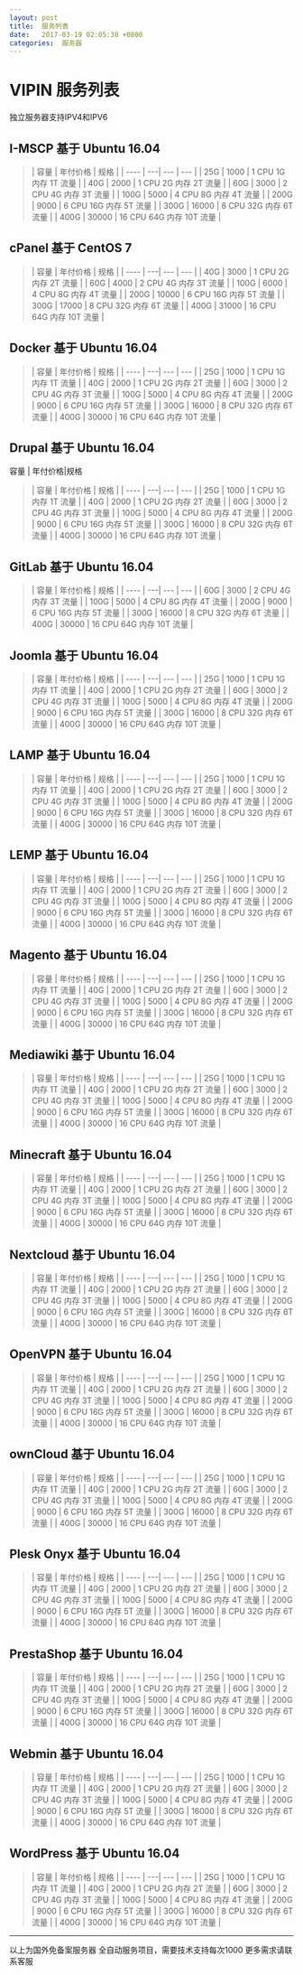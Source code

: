 ```yaml
---
layout: post
title:  服务列表
date:   2017-03-19 02:05:38 +0800
categories:  服务器
---
```


VIPIN 服务列表
====================
独立服务器支持IPV4和IPV6

## I-MSCP 基于 Ubuntu 16.04
> | 容量 | 年付价格 | 规格 |
> | ---- | ---| --- | --- |
> | 25G | 1000 | 1 CPU 1G 内存 1T 流量 |
> | 40G | 2000 | 1 CPU 2G 内存 2T 流量 |
> | 60G | 3000 | 2 CPU 4G 内存 3T 流量 |
> | 100G | 5000 | 4 CPU 8G 内存 4T 流量 |
> | 200G | 9000 | 6 CPU 16G 内存 5T 流量 |
> | 300G | 16000 | 8 CPU 32G 内存 6T 流量 |
> | 400G | 30000 | 16 CPU 64G 内存 10T 流量 |

## cPanel 基于 CentOS 7
> | 容量 | 年付价格 | 规格 |
> | ---- | ---| --- | --- |
> | 40G | 3000 | 1 CPU 2G 内存 2T 流量 |
> | 60G | 4000 | 2 CPU 4G 内存 3T 流量 |
> | 100G | 6000 | 4 CPU 8G 内存 4T 流量 |
> | 200G | 10000 | 6 CPU 16G 内存 5T 流量 |
> | 300G | 17000 | 8 CPU 32G 内存 6T 流量 |
> | 400G | 31000 | 16 CPU 64G 内存 10T 流量 |

## Docker 基于 Ubuntu 16.04
> | 容量 | 年付价格 | 规格 |
> | ---- | ---| --- | --- |
> | 25G | 1000 | 1 CPU 1G 内存 1T 流量 |
> | 40G | 2000 | 1 CPU 2G 内存 2T 流量 |
> | 60G | 3000 | 2 CPU 4G 内存 3T 流量 |
> | 100G | 5000 | 4 CPU 8G 内存 4T 流量 |
> | 200G | 9000 | 6 CPU 16G 内存 5T 流量 |
> | 300G | 16000 | 8 CPU 32G 内存 6T 流量 |
> | 400G | 30000 | 16 CPU 64G 内存 10T 流量 |

## Drupal 基于 Ubuntu 16.04
容量 | 年付价格|规格
> | 容量 | 年付价格 | 规格 |
> | ---- | ---| --- | --- |
> | 25G | 1000 | 1 CPU 1G 内存 1T 流量 |
> | 40G | 2000 | 1 CPU 2G 内存 2T 流量 |
> | 60G | 3000 | 2 CPU 4G 内存 3T 流量 |
> | 100G | 5000 | 4 CPU 8G 内存 4T 流量 |
> | 200G | 9000 | 6 CPU 16G 内存 5T 流量 |
> | 300G | 16000 | 8 CPU 32G 内存 6T 流量 |
> | 400G | 30000 | 16 CPU 64G 内存 10T 流量 |


## GitLab 基于 Ubuntu 16.04
> | 容量 | 年付价格 | 规格 |
> | ---- | ---| --- | --- |
> | 60G | 3000 | 2 CPU 4G 内存 3T 流量 |
> | 100G | 5000 | 4 CPU 8G 内存 4T 流量 |
> | 200G | 9000 | 6 CPU 16G 内存 5T 流量 |
> | 300G | 16000 | 8 CPU 32G 内存 6T 流量 |
> | 400G | 30000 | 16 CPU 64G 内存 10T 流量 |

## Joomla 基于 Ubuntu 16.04
> | 容量 | 年付价格 | 规格 |
> | ---- | ---| --- | --- |
> | 25G | 1000 | 1 CPU 1G 内存 1T 流量 |
> | 40G | 2000 | 1 CPU 2G 内存 2T 流量 |
> | 60G | 3000 | 2 CPU 4G 内存 3T 流量 |
> | 100G | 5000 | 4 CPU 8G 内存 4T 流量 |
> | 200G | 9000 | 6 CPU 16G 内存 5T 流量 |
> | 300G | 16000 | 8 CPU 32G 内存 6T 流量 |
> | 400G | 30000 | 16 CPU 64G 内存 10T 流量 |


## LAMP 基于 Ubuntu 16.04
> | 容量 | 年付价格 | 规格 |
> | ---- | ---| --- | --- |
> | 25G | 1000 | 1 CPU 1G 内存 1T 流量 |
> | 40G | 2000 | 1 CPU 2G 内存 2T 流量 |
> | 60G | 3000 | 2 CPU 4G 内存 3T 流量 |
> | 100G | 5000 | 4 CPU 8G 内存 4T 流量 |
> | 200G | 9000 | 6 CPU 16G 内存 5T 流量 |
> | 300G | 16000 | 8 CPU 32G 内存 6T 流量 |
> | 400G | 30000 | 16 CPU 64G 内存 10T 流量 |


## LEMP 基于 Ubuntu 16.04
> | 容量 | 年付价格 | 规格 |
> | ---- | ---| --- | --- |
> | 25G | 1000 | 1 CPU 1G 内存 1T 流量 |
> | 40G | 2000 | 1 CPU 2G 内存 2T 流量 |
> | 60G | 3000 | 2 CPU 4G 内存 3T 流量 |
> | 100G | 5000 | 4 CPU 8G 内存 4T 流量 |
> | 200G | 9000 | 6 CPU 16G 内存 5T 流量 |
> | 300G | 16000 | 8 CPU 32G 内存 6T 流量 |
> | 400G | 30000 | 16 CPU 64G 内存 10T 流量 |


## Magento 基于 Ubuntu 16.04
> | 容量 | 年付价格 | 规格 |
> | ---- | ---| --- | --- |
> | 25G | 1000 | 1 CPU 1G 内存 1T 流量 |
> | 40G | 2000 | 1 CPU 2G 内存 2T 流量 |
> | 60G | 3000 | 2 CPU 4G 内存 3T 流量 |
> | 100G | 5000 | 4 CPU 8G 内存 4T 流量 |
> | 200G | 9000 | 6 CPU 16G 内存 5T 流量 |
> | 300G | 16000 | 8 CPU 32G 内存 6T 流量 |
> | 400G | 30000 | 16 CPU 64G 内存 10T 流量 |

## Mediawiki 基于 Ubuntu 16.04
> | 容量 | 年付价格 | 规格 |
> | ---- | ---| --- | --- |
> | 25G | 1000 | 1 CPU 1G 内存 1T 流量 |
> | 40G | 2000 | 1 CPU 2G 内存 2T 流量 |
> | 60G | 3000 | 2 CPU 4G 内存 3T 流量 |
> | 100G | 5000 | 4 CPU 8G 内存 4T 流量 |
> | 200G | 9000 | 6 CPU 16G 内存 5T 流量 |
> | 300G | 16000 | 8 CPU 32G 内存 6T 流量 |
> | 400G | 30000 | 16 CPU 64G 内存 10T 流量 |

## Minecraft 基于 Ubuntu 16.04
> | 容量 | 年付价格 | 规格 |
> | ---- | ---| --- | --- |
> | 25G | 1000 | 1 CPU 1G 内存 1T 流量 |
> | 40G | 2000 | 1 CPU 2G 内存 2T 流量 |
> | 60G | 3000 | 2 CPU 4G 内存 3T 流量 |
> | 100G | 5000 | 4 CPU 8G 内存 4T 流量 |
> | 200G | 9000 | 6 CPU 16G 内存 5T 流量 |
> | 300G | 16000 | 8 CPU 32G 内存 6T 流量 |
> | 400G | 30000 | 16 CPU 64G 内存 10T 流量 |

## Nextcloud 基于 Ubuntu 16.04
> | 容量 | 年付价格 | 规格 |
> | ---- | ---| --- | --- |
> | 25G | 1000 | 1 CPU 1G 内存 1T 流量 |
> | 40G | 2000 | 1 CPU 2G 内存 2T 流量 |
> | 60G | 3000 | 2 CPU 4G 内存 3T 流量 |
> | 100G | 5000 | 4 CPU 8G 内存 4T 流量 |
> | 200G | 9000 | 6 CPU 16G 内存 5T 流量 |
> | 300G | 16000 | 8 CPU 32G 内存 6T 流量 |
> | 400G | 30000 | 16 CPU 64G 内存 10T 流量 |

## OpenVPN 基于 Ubuntu 16.04
> | 容量 | 年付价格 | 规格 |
> | ---- | ---| --- | --- |
> | 25G | 1000 | 1 CPU 1G 内存 1T 流量 |
> | 40G | 2000 | 1 CPU 2G 内存 2T 流量 |
> | 60G | 3000 | 2 CPU 4G 内存 3T 流量 |
> | 100G | 5000 | 4 CPU 8G 内存 4T 流量 |
> | 200G | 9000 | 6 CPU 16G 内存 5T 流量 |
> | 300G | 16000 | 8 CPU 32G 内存 6T 流量 |
> | 400G | 30000 | 16 CPU 64G 内存 10T 流量 |

## ownCloud 基于 Ubuntu 16.04
> | 容量 | 年付价格 | 规格 |
> | ---- | ---| --- | --- |
> | 25G | 1000 | 1 CPU 1G 内存 1T 流量 |
> | 40G | 2000 | 1 CPU 2G 内存 2T 流量 |
> | 60G | 3000 | 2 CPU 4G 内存 3T 流量 |
> | 100G | 5000 | 4 CPU 8G 内存 4T 流量 |
> | 200G | 9000 | 6 CPU 16G 内存 5T 流量 |
> | 300G | 16000 | 8 CPU 32G 内存 6T 流量 |
> | 400G | 30000 | 16 CPU 64G 内存 10T 流量 |

## Plesk Onyx 基于 Ubuntu 16.04
> | 容量 | 年付价格 | 规格 |
> | ---- | ---| --- | --- |
> | 25G | 1000 | 1 CPU 1G 内存 1T 流量 |
> | 40G | 2000 | 1 CPU 2G 内存 2T 流量 |
> | 60G | 3000 | 2 CPU 4G 内存 3T 流量 |
> | 100G | 5000 | 4 CPU 8G 内存 4T 流量 |
> | 200G | 9000 | 6 CPU 16G 内存 5T 流量 |
> | 300G | 16000 | 8 CPU 32G 内存 6T 流量 |
> | 400G | 30000 | 16 CPU 64G 内存 10T 流量 |

## PrestaShop 基于 Ubuntu 16.04
> | 容量 | 年付价格 | 规格 |
> | ---- | ---| --- | --- |
> | 25G | 1000 | 1 CPU 1G 内存 1T 流量 |
> | 40G | 2000 | 1 CPU 2G 内存 2T 流量 |
> | 60G | 3000 | 2 CPU 4G 内存 3T 流量 |
> | 100G | 5000 | 4 CPU 8G 内存 4T 流量 |
> | 200G | 9000 | 6 CPU 16G 内存 5T 流量 |
> | 300G | 16000 | 8 CPU 32G 内存 6T 流量 |
> | 400G | 30000 | 16 CPU 64G 内存 10T 流量 |

## Webmin 基于 Ubuntu 16.04
> | 容量 | 年付价格 | 规格 |
> | ---- | ---| --- | --- |
> | 25G | 1000 | 1 CPU 1G 内存 1T 流量 |
> | 40G | 2000 | 1 CPU 2G 内存 2T 流量 |
> | 60G | 3000 | 2 CPU 4G 内存 3T 流量 |
> | 100G | 5000 | 4 CPU 8G 内存 4T 流量 |
> | 200G | 9000 | 6 CPU 16G 内存 5T 流量 |
> | 300G | 16000 | 8 CPU 32G 内存 6T 流量 |
> | 400G | 30000 | 16 CPU 64G 内存 10T 流量 |

## WordPress 基于 Ubuntu 16.04
> | 容量 | 年付价格 | 规格 |
> | ---- | ---| --- | --- |
> | 25G | 1000 | 1 CPU 1G 内存 1T 流量 |
> | 40G | 2000 | 1 CPU 2G 内存 2T 流量 |
> | 60G | 3000 | 2 CPU 4G 内存 3T 流量 |
> | 100G | 5000 | 4 CPU 8G 内存 4T 流量 |
> | 200G | 9000 | 6 CPU 16G 内存 5T 流量 |
> | 300G | 16000 | 8 CPU 32G 内存 6T 流量 |
> | 400G | 30000 | 16 CPU 64G 内存 10T 流量 |

****

以上为国外免备案服务器
全自动服务项目，需要技术支持每次1000
更多需求请联系客服
